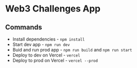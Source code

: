 # Web3 Challenges App

## Commands

- Install dependencies - `npm install`
- Start dev app - `npm run dev`
- Buid and run prod app - `npm run build` and `npm run start`
- Deploy to dev on Vercel - `vercel`
- Deploy to prod on Vercel - `vercel --prod`
